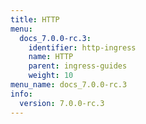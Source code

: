 ```yaml
---
title: HTTP
menu:
  docs_7.0.0-rc.3:
    identifier: http-ingress
    name: HTTP
    parent: ingress-guides
    weight: 10
menu_name: docs_7.0.0-rc.3
info:
  version: 7.0.0-rc.3
---
```


